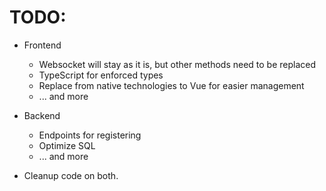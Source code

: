 # TODO:
- Frontend
    - Websocket will stay as it is, but other methods need to be replaced
    - TypeScript for enforced types
    - Replace from native technologies to Vue for easier management
    - ... and more

- Backend
    - Endpoints for registering
    - Optimize SQL
    - ... and more

- Cleanup code on both.
